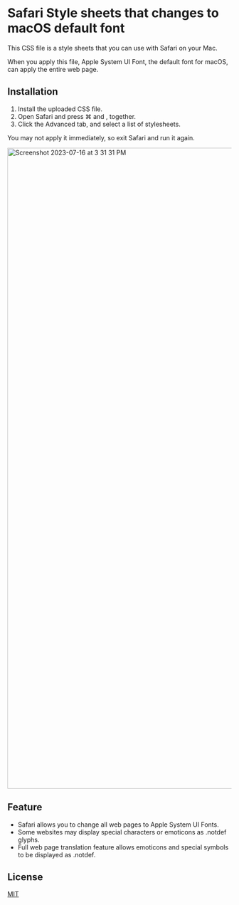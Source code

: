 # Safari Style sheets that changes to macOS default font

This CSS file is a style sheets that you can use with Safari on your Mac.

When you apply this file, Apple System UI Font, the default font for macOS, can apply the entire web page.

## Installation
1. Install the uploaded CSS file.
2. Open Safari and press ⌘ and , together.
3. Click the Advanced tab, and select a list of stylesheets.

You may not apply it immediately, so exit Safari and run it again.

<img width="1440" alt="Screenshot 2023-07-16 at 3 31 31 PM" src="https://github.com/mutzingoyangee/Safari-Style-sheet/assets/123877199/be64784c-75d4-4d48-980c-44efd5feeeaa">

## Feature
- Safari allows you to change all web pages to Apple System UI Fonts.
- Some websites may display special characters or emoticons as .notdef glyphs.
- Full web page translation feature allows emoticons and special symbols to be displayed as .notdef.

## License
[MIT](https://github.com/mutzingoyangee/Safari-Style-sheet/blob/main/LICENSE)
